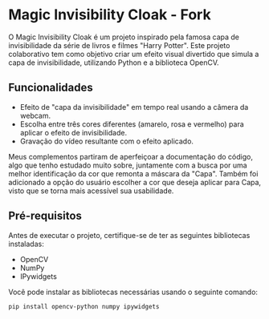 # Magic Invisibility Cloak - Fork


O Magic Invisibility Cloak é um projeto inspirado pela famosa capa de invisibilidade da série de livros e filmes "Harry Potter". Este projeto colaborativo tem como objetivo criar um efeito visual divertido que simula a capa de invisibilidade, utilizando Python e a biblioteca OpenCV.

## Funcionalidades

- Efeito de "capa da invisibilidade" em tempo real usando a câmera da webcam.
- Escolha entre três cores diferentes (amarelo, rosa e vermelho) para aplicar o efeito de invisibilidade.
- Gravação do vídeo resultante com o efeito aplicado.

Meus complementos partiram de aperfeiçoar a documentação do código, algo que tenho estudado muito sobre, juntamente com a busca por uma melhor identificação da cor que remonta a máscara da "Capa". Também foi adicionado a opção do usuário escolher a cor que deseja aplicar para Capa, visto que se torna mais acessível sua usabilidade.

## Pré-requisitos

Antes de executar o projeto, certifique-se de ter as seguintes bibliotecas instaladas:

- OpenCV
- NumPy
- IPywidgets

Você pode instalar as bibliotecas necessárias usando o seguinte comando:

```bash
pip install opencv-python numpy ipywidgets

